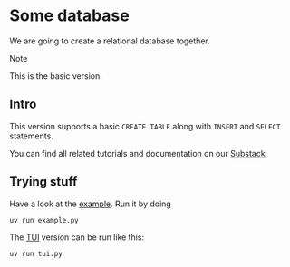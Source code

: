 # Some database

We are going to create a relational database together.

> [!NOTE]
> This is the basic version.

## Intro

This version supports a basic `CREATE TABLE` along with `INSERT` and `SELECT` statements.

You can find all related tutorials and documentation on our [Substack](https://tiagoantao.substack.com/)

## Trying stuff

Have a look at the [example](example.py). Run it by doing

`uv run example.py`

The [TUI](tui.py) version can be run like this:

`uv run tui.py`
